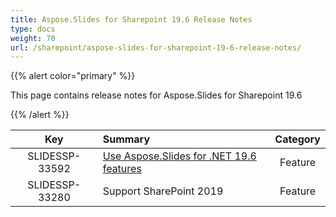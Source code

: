 ```yaml
---
title: Aspose.Slides for Sharepoint 19.6 Release Notes
type: docs
weight: 70
url: /sharepoint/aspose-slides-for-sharepoint-19-6-release-notes/
---
```


{{% alert color="primary" %}} 

This page contains release notes for Aspose.Slides for Sharepoint 19.6

{{% /alert %}} 

|**Key** |**Summary** |**Category** |
| :-: | :- | :-: |
|SLIDESSP-33592|[Use Aspose.Slides for .NET 19.6 features](https://docs.aspose.com/display/slidesnet/Aspose.Slides+for+.NET+19.6+Release+Notes)|Feature|
|SLIDESSP-33280|Support SharePoint 2019|Feature|

